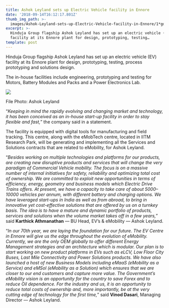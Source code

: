 ```yaml
---
title: Ashok Leyland sets up Electric Vehicle facility in Ennore
date: '2018-09-14T16:12:17.801Z'
thumb_img_path: >-
  images/Ashok-Leyland-sets-up-Electric-Vehicle-facility-in-Ennore/1*gdVo0lXqsLYLtZW89kxY4Q.jpeg
excerpt: >-
  Hinduja Group flagship Ashok Leyland has set up an electric vehicle (EV)
  facility at its Ennore plant for design, prototyping, testing…
template: post
---
```

Hinduja Group flagship Ashok Leyland has set up an electric vehicle (EV) facility at its Ennore plant for design, prototyping, testing, process prototyping and solutions design.

The in-house facilities include engineering, prototyping and testing for Motors, Battery Modules and Packs and a Power Electronics Lab.

![](/images/Ashok-Leyland-sets-up-Electric-Vehicle-facility-in-Ennore/1*gdVo0lXqsLYLtZW89kxY4Q.jpeg)

<figcaption>File Photo: Ashok&nbsp;Leyland</figcaption>

“*Keeping in mind the rapidly evolving and changing market and technology, it has been conceived as an in-house start-up facility in order to stay flexible and fast,*” the company said in a statement.

The facility is equipped with digital tools for manufacturing and field tracking. This centre, along with the eMobTech centre, located in IITM Research Park, will be generating and implementing all the Services and Solutions contracts that are related to eMobility, for Ashok Leyland.

“*Besides working on multiple technologies and platforms for our products, are creating new disruptive products and services that will change the very paradigm of Commercial Vehicle mobility. The focus is on a massive number of internal initiatives for safety, reliability and optimizing total cost of ownership. We are committed to exploit new opportunities in terms of efficiency, energy, geometry and business models which Electric Drive Trains offers. At present, we have a capacity to take care of about 5000–10000 vehicles per annum, with different battery and charging options. We have leveraged start-ups in India as well as from abroad, to bring in innovative yet cost-effective solutions that are offered by us on a turnkey basis. The idea is to have a mature and dynamic portfolio of products, services and solutions when the volume market takes off in a few years,*” said **Karthick Athmanathan** — BU Head, EV’s & eMobility — Ashok Leyland.

“*In our 70th year, we are laying the foundation for our future. The EV Centre in Ennore will give us the edge throughout the evolution of eMobility. Currently, we are the only OEM globally to offer different Energy Management strategies and an architecture which is modular. Our plan is to start working on new product platforms in EVs such as eLCV, Low Floor City Buses, Last Mile Connectivity and Power Solutions products. We have also launched a host of new Business Models including eMaaS (eMobility as a Service) and eMSol (eMobility as a Solution) which ensures that we are closer to our end customers and capture more value. The Government’s eMobility vision is an opportunity for the country to save Forex and to reduce Oil dependence. For the industry and us, it is an opportunity to reduce total costs of ownership and, more importantly, be at the very cutting edge of technology for the first time,*” said **Vinod Dasari**, Managing Director — Ashok Leyland.
